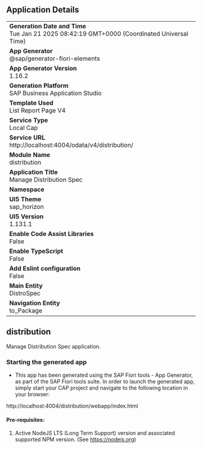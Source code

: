 ## Application Details
|               |
| ------------- |
|**Generation Date and Time**<br>Tue Jan 21 2025 08:42:19 GMT+0000 (Coordinated Universal Time)|
|**App Generator**<br>@sap/generator-fiori-elements|
|**App Generator Version**<br>1.16.2|
|**Generation Platform**<br>SAP Business Application Studio|
|**Template Used**<br>List Report Page V4|
|**Service Type**<br>Local Cap|
|**Service URL**<br>http://localhost:4004/odata/v4/distribution/|
|**Module Name**<br>distribution|
|**Application Title**<br>Manage Distribution Spec|
|**Namespace**<br>|
|**UI5 Theme**<br>sap_horizon|
|**UI5 Version**<br>1.131.1|
|**Enable Code Assist Libraries**<br>False|
|**Enable TypeScript**<br>False|
|**Add Eslint configuration**<br>False|
|**Main Entity**<br>DistroSpec|
|**Navigation Entity**<br>to_Package|

## distribution

Manage Distribution Spec application.

### Starting the generated app

-   This app has been generated using the SAP Fiori tools - App Generator, as part of the SAP Fiori tools suite.  In order to launch the generated app, simply start your CAP project and navigate to the following location in your browser:

http://localhost:4004/distribution/webapp/index.html

#### Pre-requisites:

1. Active NodeJS LTS (Long Term Support) version and associated supported NPM version.  (See https://nodejs.org)



